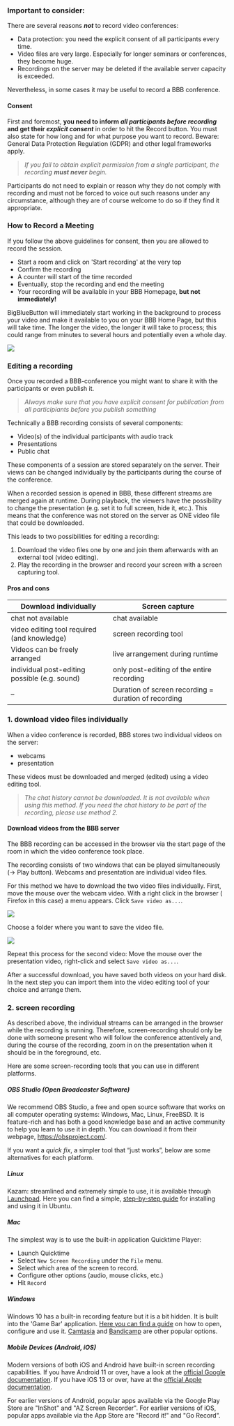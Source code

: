 ### Important to consider:
  
There are several reasons **_not_** to record video conferences:  
  
- Data protection: you need the explicit consent of all participants every time.  
- Video files are very large. Especially for longer seminars or conferences, they become huge.  
- Recordings on the server may be deleted if the available server capacity is exceeded.  
  
Nevertheless, in some cases it may be useful to record a BBB conference.  
  
#### Consent

First and foremost, **you need to inform _all participants before recording_ and get their _explicit consent_** in order to hit the Record button. You must also state for how long and for what purpose you want to record. Beware: General Data Protection Regulation (GDPR) and other legal frameworks apply.

> _If you fail to obtain explicit permission from a single participant, the recording **must never** begin._

Participants do not need to explain or reason why they do not comply with recording and must not be forced to voice out such reasons under any circumstance, although they are of course welcome to do so if they find it appropriate.

### How to Record a Meeting

If you follow the above guidelines for consent, then you are allowed to record the session.

- Start a room and click on 'Start recording' at the very top
- Confirm the recording
- A counter will start of the time recorded
- Eventually, stop the recording and end the meeting
- Your recording will be available in your BBB Homepage, **but not immediately!**

BigBlueButton will immediately start working in the background to process your video and make it available to you on your BBB Home Page, but this will take time. The longer the video, the longer it will take to process; this could range from minutes to several hours and potentially even a whole day.

![](img/00.png)

### Editing a recording

Once you recorded a BBB-conference you might want to share it with the participants or even publish it.

> _Always make sure that you have explicit consent for publication from all participiants before you publish something_

Technically a BBB recording consists of several components:  
  
- Video(s) of the individual participants with audio track  
- Presentations  
- Public chat  
  
These components of a session are stored separately on the server. Their views can be changed individually by the participants during the course of the conference.  
  
When a recorded session is opened in BBB, these different streams are merged again at runtime. During playback, the viewers have the possibility to change the presentation (e.g. set it to full screen, hide it, etc.). This means that the conference was not stored on the server as ONE video file that could be downloaded.  
  
This leads to two possibilities for editing a recording:  
1. Download the video files one by one and join them afterwards with an external tool (video editing).  
2. Play the recording in the browser and record your screen with a screen capturing tool.  
  
#### Pros and cons  
  
Download individually                         | Screen capture
----------------------------------------------|-----------------------------------------------------
chat not available                            | chat available
video editing tool required (and knowledge)   | screen recording tool
Videos can be freely arranged                 | live arrangement during runtime
individual post-editing possible (e.g. sound) | only post-editing of the entire recording
–                                             | Duration of screen recording = duration of recording

### 1\. download video files individually  
  
When a video conference is recorded, BBB stores two individual videos on the server:    
- webcams  
- presentation  
  
These videos must be downloaded and merged (edited) using a video editing tool.  
  
> _The chat history cannot be downloaded. It is not available when using this method. If you need the chat history to be part of the recording, please use method 2._
  
#### Download videos from the BBB server  
  
The BBB recording can be accessed in the browser via the start page of the room in which the video conference took place.  
  
The recording consists of two windows that can be played simultaneously (→ Play button). Webcams and presentation are individual video files.  
  
For this method we have to download the two video files individually. First, move the mouse over the webcam video. With a right click in the browser ( Firefox in this case) a menu appears. Click `Save video as...`.  

![](img/02.jpg)

Choose a folder where you want to save the video file.

![](img/03.jpg)

Repeat this process for the second video: Move the mouse over the presentation video, right-click and select `Save video as...`.  
  
After a successful download, you have saved both videos on your hard disk. In the next step you can import them into the video editing tool of your choice and arrange them.  
  
### 2\. screen recording  
  
As described above, the individual streams can be arranged in the browser while the recording is running. Therefore, screen-recording should only be done with someone present who will follow the conference attentively and, during the course of the recording, zoom in on the presentation when it should be in the foreground, etc.  
  
Here are some screen-recording tools that you can use in different platforms.   

##### OBS Studio (Open Broadcaster Software)

We recommend OBS Studio, a free and open source software that works on all computer operating systems: Windows, Mac, Linux, FreeBSD. It is feature-rich and has both a good knowledge base and an active community to help you learn to use it in depth. You can download it from their webpage, https://obsproject.com/.

If you want a _quick fix_, a simpler tool that “just works”, below are some alternatives for each platform.

##### Linux

Kazam: streamlined and extremely simple to use, it is available through [Launchpad](https://launchpad.net/kazam). Here you can find a simple, [step-by-step guide](https://itsfoss.com/kazam-screen-recorder/) for installing and using it in Ubuntu.

##### Mac

The simplest way is to use the built-in application Quicktime Player:

- Launch Quicktime
- Select `New Screen Recording` under the `File` menu.
- Select which area of the screen to record.
- Configure other options (audio, mouse clicks, etc.)
- Hit `Record`
    
##### Windows

Windows 10 has a built-in recording feature but it is a bit hidden. It is built into the 'Game Bar' application. [Here you can find a guide](https://www.pcmag.com/how-to/how-to-capture-video-clips-in-windows-10) on how to open, configure and use it. [Camtasia](https://www.techsmith.com/video-editor.html) and [Bandicamp](https://www.bandicam.com/) are other popular options.

##### Mobile Devices (Android, iOS)

Modern versions of both iOS and Android have built-in screen recording capabilities. If you have Android 11 or over, have a look at the [official Google documentation](https://support.google.com/android/answer/9075928?hl=en). If you have iOS 13 or over, have at the [official Apple documentation](https://support.apple.com/en-us/HT207935).

For earlier versions of Android, popular apps available via the Google Play Store are "InShot" and "AZ Screen Recorder". For earlier versions of iOS, popular apps available via the App Store are "Record it!" and "Go Record".